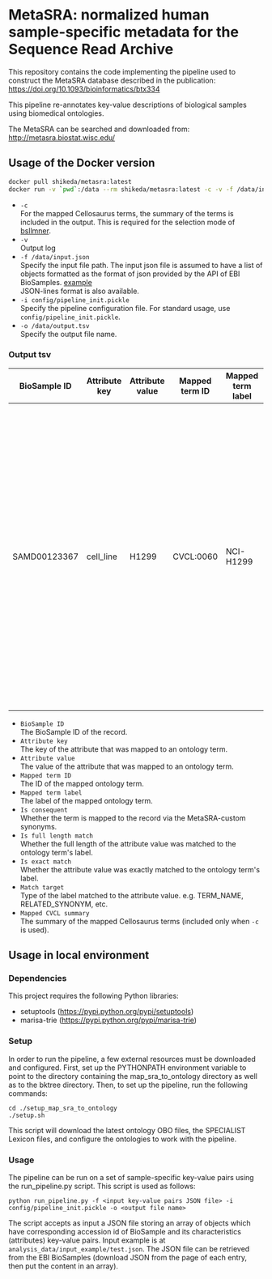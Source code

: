 # MetaSRA: normalized human sample-specific metadata for the Sequence Read Archive

This repository contains the code implementing the pipeline used to construct the MetaSRA database described in the publication: https://doi.org/10.1093/bioinformatics/btx334

This pipeline re-annotates key-value descriptions of biological samples using biomedical ontologies.

The MetaSRA can be searched and downloaded from: http://metasra.biostat.wisc.edu/

## Usage of the Docker version
```sh
docker pull shikeda/metasra:latest
docker run -v `pwd`:/data --rm shikeda/metasra:latest -c -v -f /data/input.json -i config/pipeline_init.pickle -o /data/output.tsv
```
- `-c`  
  For the mapped Cellosaurus terms, the summary of the terms is included in the output. This is required for the selection mode of [bsllmner](https://github.com/sh-ikeda/bsllmner).
- `-v`  
  Output log
- `-f /data/input.json`  
  Specify the input file path. The input json file is assumed to have a list of objects formatted as the format of json provided by the API of EBI BioSamples. [example](https://www.ebi.ac.uk/biosamples/samples/SAMN13719297.json)  
  JSON-lines format is also available.
- `-i config/pipeline_init.pickle`  
  Specify the pipeline configuration file. For standard usage, use `config/pipeline_init.pickle`.
- `-o /data/output.tsv`  
  Specify the output file name.
### Output tsv

| BioSample ID | Attribute key | Attribute value | Mapped term ID | Mapped term label | Is consequent | Is full length match | Is exact match | Match target    | Mapped CVCL summary                                                                                                                                                                                                                                                                                                                                                                                                                                                                                      |
|--------------|---------------|-----------------|----------------|-------------------|---------------|----------------------|----------------|-----------------|----------------------------------------------------------------------------------------------------------------------------------------------------------------------------------------------------------------------------------------------------------------------------------------------------------------------------------------------------------------------------------------------------------------------------------------------------------------------------------------------------------|
| SAMD00123367 | cell_line     | H1299           | CVCL:0060      | NCI-H1299         | False         | True                 | True           | RELATED_SYNONYM | {"id": "CVCL:0060", "name": "NCI-H1299", "synonyms": [{"name": "NCIH1299", "type": "RELATED"}, {"name": "nci-h1299", "type": "EXACT"}, {"name": "h-1299", "type": "RELATED"}, {"name": "H1299", "type": "RELATED"}, {"name": "h1299", "type": "RELATED"}, {"name": "ncih1299", "type": "RELATED"}, {"name": "H-1299", "type": "RELATED"}], "subsets": ["Cancer_cell_line", "Male"], "xrefs": ["NCIt:C4450", "NCBI_TaxID:9606"], "xrefs_comments": ["Lung large cell carcinoma", "Homo sapiens (Human)"]} |

- `BioSample ID`  
  The BioSample ID of the record.
- `Attribute key`  
  The key of the attribute that was mapped to an ontology term.
- `Attribute value`  
  The value of the attribute that was mapped to an ontology term.
- `Mapped term ID`  
  The ID of the mapped ontology term.
- `Mapped term label`  
  The label of the mapped ontology term.
- `Is consequent`  
  Whether the term is mapped to the record via the MetaSRA-custom synonyms.
- `Is full length match`  
  Whether the full length of the attribute value was matched to the ontology term's label.
- `Is exact match`  
  Whether the attribute value was exactly matched to the ontology term's label.
- `Match target`  
  Type of the label matched to the attribute value. e.g. TERM_NAME, RELATED_SYNONYM, etc.
- `Mapped CVCL summary`  
  The summary of the mapped Cellosaurus terms (included only when `-c` is used).

## Usage in local environment

### Dependencies

This project requires the following Python libraries:
- setuptools (https://pypi.python.org/pypi/setuptools)
- marisa-trie (https://pypi.python.org/pypi/marisa-trie)

### Setup

In order to run the pipeline, a few external resources must be downloaded and configured.  First, set up the PYTHONPATH environment variable to point to the directory containing the map_sra_to_ontology directory as well as to the bktree directory.  Then, to set up the pipeline, run the following commands:

    cd ./setup_map_sra_to_ontology
    ./setup.sh

This script will download the latest ontology OBO files, the SPECIALIST Lexicon files, and configure the ontologies to work with the pipeline.

### Usage

The pipeline can be run on a set of sample-specific key-value pairs
using the run_pipeline.py script. This script is used as follows:

    python run_pipeline.py -f <input key-value pairs JSON file> -i config/pipeline_init.pickle -o <output file name>

The script accepts as input a JSON file storing an array of objects which have corresponding accession id of BioSample and its characteristics (attributes) key-value pairs. Input example is at `analysis_data/input_example/test.json`. The JSON file can be retrieved from the EBI BioSamples (download JSON from the page of each entry, then put the content in an array).
